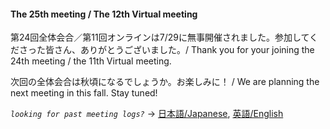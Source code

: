 #### The 25th meeting / The 12th Virtual meeting

第24回全体会合／第11回オンラインは7/29に無事開催されました。参加してくださった皆さん、ありがとうございました。/ Thank you for your joining the 24th meeting / the 11th Virtual meeting.  

次回の全体会合は秋頃になるでしょうか。お楽しみに！ / We are planning the next meeting in this fall.  Stay tuned!

*`looking for past meeting logs?`* → [日本語/Japanese](https://openchain-project.github.io/OpenChain-JWG/meeting-minutes.html), [英語/English](https://openchain-project.github.io/OpenChain-JWG/meeting-minutes_en.html)  
